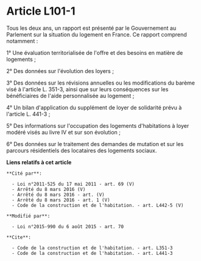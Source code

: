 # Article L101-1

Tous les deux ans, un rapport est présenté par le Gouvernement au Parlement sur la situation du logement en France. Ce
rapport comprend notamment : 

1° Une évaluation territorialisée de l'offre et des besoins en matière de logements ; 

2° Des données sur l'évolution des loyers ; 

3° Des données sur les révisions annuelles ou les modifications du barème visé à l'article L. 351-3, ainsi que sur leurs
conséquences sur les bénéficiaires de l'aide personnalisée au logement ; 

4° Un bilan d'application du supplément de loyer de solidarité prévu à l'article L. 441-3 ; 

5° Des informations sur l'occupation des logements d'habitations à loyer modéré visés au livre IV et sur son évolution ;

6° Des données sur le traitement des demandes de mutation et sur les parcours résidentiels des locataires des logements
sociaux.

**Liens relatifs à cet article**

	**Cité par**:

	  - Loi n°2011-525 du 17 mai 2011 - art. 69 (V)
	  - Arrêté du 8 mars 2016 (V)
	  - Arrêté du 8 mars 2016 - art. (V)
	  - Arrêté du 8 mars 2016 - art. 1 (V)
	  - Code de la construction et de l'habitation. - art. L442-5 (V)

	**Modifié par**:

	  - Loi n°2015-990 du 6 août 2015 - art. 70

	**Cite**:

	  - Code de la construction et de l'habitation. - art. L351-3
	  - Code de la construction et de l'habitation. - art. L441-3
